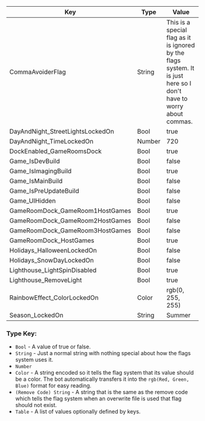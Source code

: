 | Key | Type | Value |
|-|-|-|
| CommaAvoiderFlag | String | This is a special flag as it is ignored by the flags system. It is just here so I don't have to worry about commas. |
| DayAndNight_StreetLightsLockedOn | Bool | true |
| DayAndNight_TimeLockedOn | Number | 720 |
| DockEnabled_GameRoomsDock | Bool | true |
| Game_IsDevBuild | Bool | false |
| Game_IsImagingBuild | Bool | true |
| Game_IsMainBuild | Bool | false |
| Game_IsPreUpdateBuild | Bool | false |
| Game_UIHidden | Bool | false |
| GameRoomDock_GameRoom1HostGames | Bool | true |
| GameRoomDock_GameRoom2HostGames | Bool | false |
| GameRoomDock_GameRoom3HostGames | Bool | false |
| GameRoomDock_HostGames | Bool | true |
| Holidays_HalloweenLockedOn | Bool | false |
| Holidays_SnowDayLockedOn | Bool | false |
| Lighthouse_LightSpinDisabled | Bool | true |
| Lighthouse_RemoveLight | Bool | true |
| RainbowEffect_ColorLockedOn | Color | rgb(0, 255, 255) |
| Season_LockedOn | String | Summer |

### Type Key:

* `Bool` - A value of true or false.
* `String` - Just a normal string with nothing special about how the flags system uses it.
* `Number`
* `Color` - A string encoded so it tells the flag system that its value should be a color. The bot automatically transfers it into the `rgb(Red, Green, Blue)` format for easy reading.
* `(Remove Code) String` - A string that is the same as the remove code which tells the flag system when an overwrite file is used that flag should not exist.
* `Table` - A list of values optionally defined by keys.
